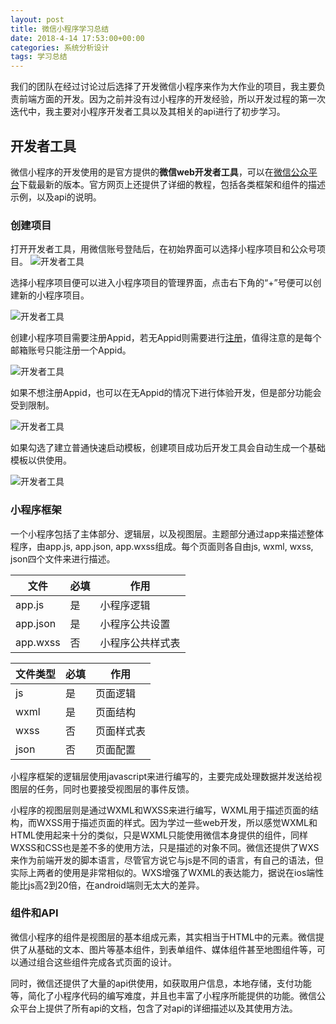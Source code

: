 ```yaml
---
layout: post
title: 微信小程序学习总结
date: 2018-4-14 17:53:00+00:00
categories: 系统分析设计
tags: 学习总结
---
```


我们的团队在经过讨论过后选择了开发微信小程序来作为大作业的项目，我主要负责前端方面的开发。因为之前并没有过小程序的开发经验，所以开发过程的第一次迭代中，我主要对小程序开发者工具以及其相关的api进行了初步学习。

## 开发者工具

微信小程序的开发使用的是官方提供的**微信web开发者工具**，可以在[微信公众平台][1]下载最新的版本。官方网页上还提供了详细的教程，包括各类框架和组件的描述示例，以及api的说明。

### 创建项目

打开开发者工具，用微信账号登陆后，在初始界面可以选择小程序项目和公众号项目。
![开发者工具](https://bbycjhj.github.io/blog_pics/4-14-开发工具1.png)



选择小程序项目便可以进入小程序项目的管理界面，点击右下角的“+”号便可以创建新的小程序项目。

![开发者工具](https://bbycjhj.github.io/blog_pics/4-14-开发工具2.png)



创建小程序项目需要注册Appid，若无Appid则需要进行[注册][2]，值得注意的是每个邮箱账号只能注册一个Appid。

![开发者工具](https://bbycjhj.github.io/blog_pics/4-14-开发工具3.png)



如果不想注册Appid，也可以在无Appid的情况下进行体验开发，但是部分功能会受到限制。

![开发者工具](https://bbycjhj.github.io/blog_pics/4-14-开发工具4.png)



如果勾选了建立普通快速启动模板，创建项目成功后开发工具会自动生成一个基础模板以供使用。

![开发者工具](https://bbycjhj.github.io/blog_pics/4-14-开发工具5.png)



### 小程序框架

一个小程序包括了主体部分、逻辑层，以及视图层。主题部分通过app来描述整体程序，由app.js, app.json, app.wxss组成。每个页面则各自由js, wxml, wxss, json四个文件来进行描述。

| 文件     | 必填 | 作用             |
| -------- | ---- | ---------------- |
| app.js   | 是   | 小程序逻辑       |
| app.json | 是   | 小程序公共设置   |
| app.wxss | 否   | 小程序公共样式表 |

| 文件类型 | 必填 | 作用       |
| -------- | ---- | ---------- |
| js       | 是   | 页面逻辑   |
| wxml     | 是   | 页面结构   |
| wxss     | 否   | 页面样式表 |
| json     | 否   | 页面配置   |



小程序框架的逻辑层使用javascript来进行编写的，主要完成处理数据并发送给视图层的任务，同时也要接受视图层的事件反馈。

小程序的视图层则是通过WXML和WXSS来进行编写，WXML用于描述页面的结构，而WXSS用于描述页面的样式。因为学过一些web开发，所以感觉WXML和HTML使用起来十分的类似，只是WXML只能使用微信本身提供的组件，同样WXSS和CSS也是差不多的使用方法，只是描述的对象不同。微信还提供了WXS来作为前端开发的脚本语言，尽管官方说它与js是不同的语言，有自己的语法，但实际上两者的使用是非常相似的。WXS增强了WXML的表达能力，据说在ios端性能比js高2到20倍，在android端则无太大的差异。

### 组件和API

微信小程序的组件是视图层的基本组成元素，其实相当于HTML中的元素。微信提供了从基础的文本、图片等基本组件，到表单组件、媒体组件甚至地图组件等，可以通过组合这些组件完成各式页面的设计。

同时，微信还提供了大量的api供使用，如获取用户信息，本地存储，支付功能等，简化了小程序代码的编写难度，并且也丰富了小程序所能提供的功能。微信公众平台上提供了所有api的文档，包含了对api的详细描述以及其使用方法。


[1]: https://developers.weixin.qq.com/miniprogram/dev/devtools/download.html
[2]: https://mp.weixin.qq.com/wxopen/waregister?action=step1

